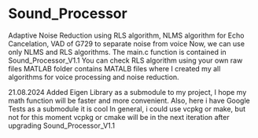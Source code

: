 # Sound_Processor
Adaptive Noise Reduction using RLS algorithm, NLMS algorithm for Echo Cancelation, VAD of G729 to separate noise from voice
Now, we can use only NLMS and RLS algorithms.
The main.c function is contained in Sound_Processor_V1.1
You can check RLS algorithm using your own raw files
MATLAB folder contains MATALB files where I created my 
all algorithms for voice processing and noise reduction.

21.08.2024 Added Eigen Library as a submodule to my project, 
I hope my math function will be faster and more convenient.
Also, here i have Google Tests as a submodule it is cool
In general, i could use vcpkg or make, but not for this moment
vcpkg or cmake will be in the next iteration after upgrading 
Sound_Processor_V1.1
